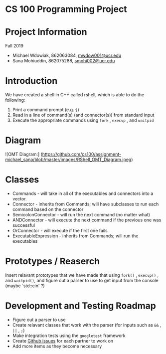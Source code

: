 # CS 100 Programming Project

<h1> Project Information </h1>
Fall 2019

* Michael Wdowiak, 862063084, mwdow001@ucr.edu 
* Sana Mohiuddin, 862075288, smohi002@ucr.edu

<h1> Introduction </h1>
We have created a shell in C++ called rshell, which is able to do the following: 

1. Print a command prompt (e.g. `$`)
2. Read in a line of command(s) (and connector(s)) from standard input
3. Execute the appropriate commands using `fork` , `execvp` , and `waitpid` 

<h1> Diagram </h1>

![OMT Diagram:]
(https://github.com/cs100/assignment-michael_sana/blob/master/images/RShell_OMT_Diagram.jpeg)

<h1> Classes </h1>

* Commands - will take in all of the executables and connectors into a vector.
* Connector - inherits from Commands; will have subclasses to run each command based on the connector
* SemicolonConnector - will run the next command (no matter what)
* ANDConnector - will execute the next command if the previous one was successful
* OrConnector - will execute if the first one fails
* ExecutableExpression - inherits from Commands; will run the executables


<h1> Prototypes / Reaserch </h1>

Insert relavant prototypes that we have made that using `fork()` , `execvp()` , and `waitpid()`, and figure out a parser to use to get input from the console (maybe `std::cin' ?)



<h1> Development and Testing Roadmap </h1>

* Figure out a parser to use
* Create relavant classes that work with the parser (for inputs such as `&&` , `||` , `;`)
* Make integration tests using the `googletest` framework
* Create [Github issues](https://help.github.com/en/github/managing-your-work-on-github/creating-an-issue) for each partner to work on
* Add more items as they become necessary
